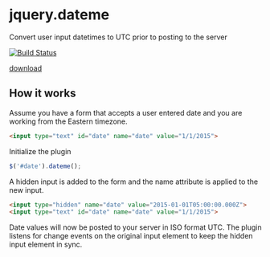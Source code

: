 # jquery.dateme

Convert user input datetimes to UTC prior to posting to the server

[![Build Status](https://travis-ci.org/rwhitmire/jquery.dateme.svg)](https://travis-ci.org/rwhitmire/jquery.dateme)

[download](https://raw.githubusercontent.com/rwhitmire/jquery.dateme/master/jquery.dateme.js)

## How it works

Assume you have a form that accepts a user entered date and you are working from the Eastern timezone.

``` html
<input type="text" id="date" name="date" value="1/1/2015">
```

Initialize the plugin

``` javascript
$('#date').dateme();
```

A hidden input is added to the form and the name attribute is applied to the new input.

```html
<input type="hidden" name="date" value="2015-01-01T05:00:00.000Z">
<input type="text" id="date" name="date" value="1/1/2015">
```

Date values will now be posted to your server in ISO format UTC. The plugin listens for change events on the
original input element to keep the hidden input element in sync.
